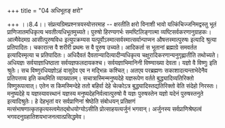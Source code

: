 +++
title = "04 अधिभूतङ् क्षरो"

+++
।।8.4।। संप्रत्यग्रिमप्रश्नत्रयस्योत्तरमाह -- क्षरतीति क्षरो विनाशी भावो
यत्किंचिज्जनिमद्वस्तु भूतं प्राणिजातमधिकृत्य भवतीत्यधिभूतमुच्यते। पुरुषो
हिरण्यगर्भः समष्टिलिङ्गात्मा व्यष्टिसर्वकरणानुग्राहकः। आत्मैवेदमग्र
आसीत्पुरुषविधः इत्युपक्रम्यस यत्पूर्वोऽस्मात्सर्वस्मात्सर्वान्पाप्मन
औषत्तस्मात्पुरुषः इत्यादि श्रुत्या प्रतिपादितः। चकारात्स वै शरीरी प्रथमः
स वै पुरुष उच्यते। आदिकर्ता स भूतानां ब्रह्माग्रे समवर्तत
इत्यादिस्मृत्या च प्रतिपादितः। अधिदैवतं दैवतान्यादित्यादीन्यधिकृत्य
चक्षुरादिकरणान्यनुगृह्णातीति तथोच्यते। अधियज्ञः सर्वयाज्ञाधिष्ठाता
सर्वयज्ञफलदायकश्च। सर्वयज्ञाभिमानिनी विष्ण्वाख्या देवता। यज्ञो वै विष्णुः
इति श्रुतेः। सच विष्णुरधियज्ञोऽहं वासुदेव एव न मद्भिन्नः कश्चित्। अतएव
परब्रह्मणः सकाशादत्यन्ताभेदेनैव प्रतिपत्तव्य इति कथमिति व्याख्यातम्।
सचात्रास्मिन्मनुष्यदेहे यज्ञरूपेण वर्तते बुद्ध्यादिव्यतिरिक्तो
विष्णुरूपत्वात्। एतेन स किमस्मिन्देहे ततो बहिर्वा देहे चेत्कोऽत्र
बुद्ध्यादिस्तद्यतिरिक्तो वेति संदेहो निरस्तः। मनुष्यदेहे य
यज्ञस्यावस्थानं यज्ञस्य मनुष्यदेहनिर्वत्वात्पुरुषो वै यज्ञः पुरुषस्तेन
यज्ञो यदेनं पुरुषस्तनुते इत्यादिश्रुतेः। हे देहभृतां वर सर्वप्राणिनां
श्रेष्ठेति संबोधयन् प्रतिक्षणं
मत्संभाषणात्कृतकृत्यस्त्वमेतद्बोधयोग्योऽसीति प्रोत्साहयत्यर्जुनं भगवान्।
अर्जुनस्य सर्वप्राणिश्रेष्ठत्वं भगवदनुग्रहातिशयभाजनत्वात्प्रसिद्धमेव।
